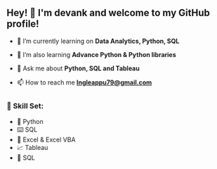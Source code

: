 
## Hey! 👋 I'm devank and welcome to my GitHub profile!

- 🔭 I’m currently learning on **Data Analytics, Python, SQL**

- 🌱 I’m  also  learning **Advance Python & Python libraries**

- 💬 Ask me about **Python, SQL and Tableau**

- 📫 How to reach me **Ingleappu79@gmail.com**


##

### 🧮 Skill Set:
- 🐍 Python
- ⌨️ SQL
- 🔢 Excel & Excel VBA
- 📈 Tableau 
- 📝 SQL
